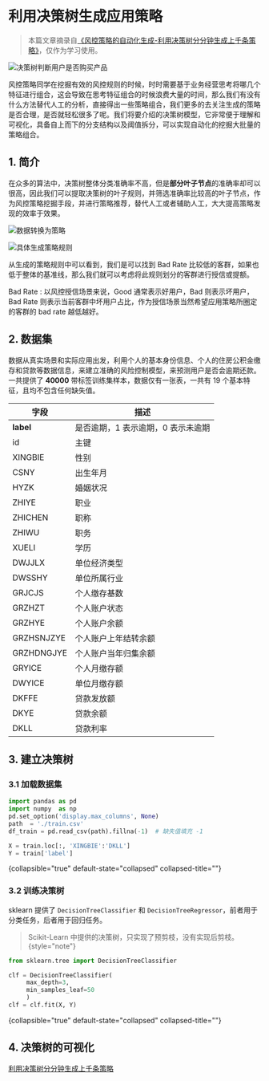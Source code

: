 # 利用决策树生成应用策略

<show-structure depth="2"/>

> 本篇文章摘录自[《风控策略的自动化生成-利用决策树分分钟生成上千条策略》](https://mp.weixin.qq.com/s/fErTOjdVm28FL5zl_aUBbQ)，仅作为学习使用。

![决策树判断用户是否购买产品](%myimgs%/dt_example_1.png?raw=true)

风控策略同学在挖掘有效的风控规则的时候，时时需要基于业务经营思考将哪几个特征进行组合，这会导致在思考特征组合的时候浪费大量的时间，那么我们有没有什么方法替代人工的分析，直接得出一些策略组合，我们更多的去关注生成的策略是否合理，是否就轻松很多了呢。我们将要介绍的决策树模型，它非常便于理解和可视化，具备自上而下的分支结构以及阈值拆分，可以实现自动化的挖掘大批量的策略组合。

## 1. 简介

在众多的算法中，决策树整体分类准确率不高，但是**部分叶子节点**的准确率却可以很高，因此我们可以提取决策树的叶子规则，并筛选准确率比较高的叶子节点，作为风控策略挖掘手段，并进行策略推荐，替代人工或者辅助人工，大大提高策略发现的效率于效果。

![数据转换为策略](%myimgs%/dt_gen_policies.png?raw=true)

![具体生成策略规则](%myimgs%/dt_example_2.png?raw=true)

从生成的策略规则中可以看到，我们是可以找到 Bad Rate 比较低的客群，如果也低于整体的基准线，那么我们就可以考虑将此规则划分的客群进行授信或提额。

Bad Rate
: 以风控授信场景来说，Good 通常表示好用户，Bad 则表示坏用户，Bad Rate 则表示当前客群中坏用户占比，作为授信场景当然希望应用策略所圈定的客群的 bad rate 越低越好。


## 2. 数据集

数据从真实场景和实际应用出发，利用个人的基本身份信息、个人的住房公积金缴存和贷款等数据信息，来建立准确的风险控制模型，来预测用户是否会逾期还款。一共提供了 **40000** 带标签训练集样本，数据仅有一张表，一共有 19 个基本特征，且均不包含任何缺失值。

| 字段         | 描述                  |
|------------|---------------------|
| **label**  | 是否逾期，1 表示逾期，0 表示未逾期 |
| id         | 主键                  |
| XINGBIE    | 性别                  |
| CSNY       | 出生年月                |
| HYZK       | 婚姻状况                |
| ZHIYE      | 职业                  |
| ZHICHEN    | 职称                  |
| ZHIWU      | 职务                  |
| XUELI      | 学历                  |
| DWJJLX     | 单位经济类型              |
| DWSSHY     | 单位所属行业              |
| GRJCJS     | 个人缴存基数              |
| GRZHZT     | 个人账户状态              |
| GRZHYE     | 个人账户余额              |
| GRZHSNJZYE | 个人账户上年结转余额          |
| GRZHDNGJYE | 个人账户当年归集余额          |
| GRYICE     | 个人月缴存额              |
| DWYICE     | 单位月缴存额              |
| DKFFE      | 贷款发放额               |
| DKYE       | 贷款余额                |
| DKLL       | 贷款利率                |

## 3. 建立决策树

### 3.1 加载数据集

```Python
import pandas as pd
import numpy  as np
pd.set_option('display.max_columns', None)
path  = './train.csv'
df_train = pd.read_csv(path).fillna(-1)  # 缺失值填充 -1

X = train.loc[:, 'XINGBIE':'DKLL']
Y = train['label']
```
{collapsible="true" default-state="collapsed" collapsed-title=""}

### 3.2 训练决策树

sklearn 提供了 `DecisionTreeClassifier` 和 `DecisionTreeRegressor`，前者用于分类任务，后者用于回归任务。

> Scikit-Learn 中提供的决策树，只实现了预剪枝，没有实现后剪枝。
{style="note"}


```Python
from sklearn.tree import DecisionTreeClassifier

clf = DecisionTreeClassifier(
     max_depth=3,
     min_samples_leaf=50
     )
clf = clf.fit(X, Y)
```
{collapsible="true" default-state="collapsed" collapsed-title=""}

## 4. 决策树的可视化





<seealso>
<category ref="ref_docs">
    <a href="https://mp.weixin.qq.com/s/fErTOjdVm28FL5zl_aUBbQ">利用决策树分分钟生成上千条策略</a>
</category>
<category ref="ref_github">
</category>
<category ref="ref_issues">
</category>
<category ref="ref_hf">
</category>
<category ref="ref_ms">
</category>
</seealso>